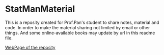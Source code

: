 # StatManMaterial


This is a reposity created for Prof.Pan's student to share notes, material and code. In order to make the material sharing not limited by email or other things.
And some online-available books may update by url in this readme file.

[WebPage of the reposity](https://kmsmgsh.github.io/StatManMaterial/)
